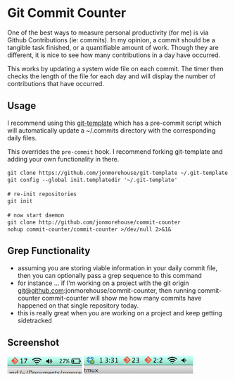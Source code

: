 Git Commit Counter
=====================

One of the best ways to measure personal productivity (for me) is via Github Contributions (ie: commits). In my opinion, a commit should be a tangible task finished, or a quantifiable amount of work. Though they are different, it is nice to see how many contributions in a day have occurred.

This works by updating a system wide file on each commit. The timer then checks the length of the file for each day and will display the number of contributions that have occurred.

Usage
-----

I recommend using this [git-template](http://github.com/jonmorehouse/git-template) which has a pre-commit script which will automatically update a ~/.commits directory with the corresponding daily files.  

This overrides the `pre-commit` hook. I recommend forking git-template and adding your own functionality in there.

```
git clone https://github.com/jonmorehouse/git-template ~/.git-template
git config --global init.templatedir '~/.git-template'

# re-init repositories
git init

# now start daemon
git clone http://github.com/jonmorehouse/commit-counter
nohup commit-counter/commit-counter >/dev/null 2>&1&
```

Grep Functionality
------------------

* assuming you are storing viable information in your daily commit file, then you can optionally pass a grep sequence to this command
* for instance ... if I'm working on a project with the git origin git@github.com:jonmorehouse/commit-counter, then running commit-counter commit-counter will show me how many commits have happened on that single repository today.
* this is really great when you are working on a project and keep getting sidetracked

Screenshot
----------

![Screenshot](screenshot.png)
![Screenshot](grep_screenshot.png)


